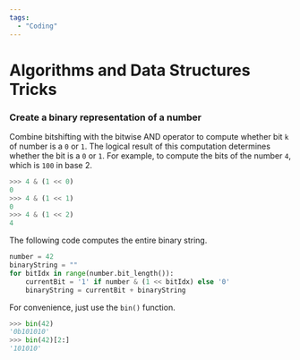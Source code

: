 ```yaml
---
tags:
  - "Coding"
---
```


# Algorithms and Data Structures Tricks 

### Create a binary representation of a number

Combine bitshifting with the bitwise AND operator to compute whether bit
`k` of number is a `0` or `1`. The logical result of this computation 
determines whether the bit is a `0` or `1`. For example, to compute the bits 
of the number `4`, which is `100` in base 2.

```python
>>> 4 & (1 << 0)
0
>>> 4 & (1 << 1)
0
>>> 4 & (1 << 2)
4
```

The following code computes the entire binary string.
```python
number = 42
binaryString = ""
for bitIdx in range(number.bit_length()):
    currentBit = '1' if number & (1 << bitIdx) else '0'
    binaryString = currentBit + binaryString
```

For convenience, just use the `bin()` function.
```python
>>> bin(42)
'0b101010'
>>> bin(42)[2:]
'101010'
```
